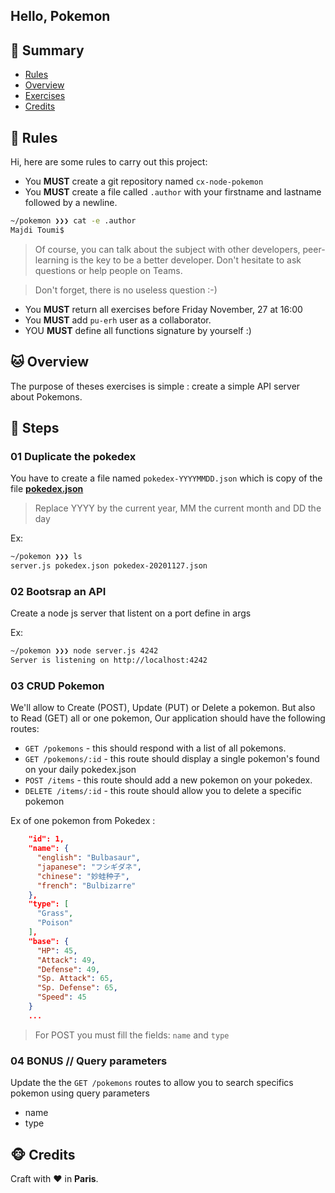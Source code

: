 ## Hello, Pokemon

## <a name='TOC'>🐼 Summary</a>

- [Rules](#rules)
- [Overview](#overview)
- [Exercises](#exercises)
- [Credits](#credits)

## <a name='overview'>🦊 Rules</a>

Hi, here are some rules to carry out this project:

- You **MUST** create a git repository named `cx-node-pokemon`
- You **MUST** create a file called `.author` with your firstname and lastname followed by a newline.

```sh
~/pokemon ❯❯❯ cat -e .author
Majdi Toumi$
```

> Of course, you can talk about the subject with other developers, peer-learning is
> the key to be a better developer. Don't hesitate to ask questions or help people on Teams.

> Don't forget, there is no useless question :-)

- You **MUST** return all exercises before Friday November, 27 at 16:00
- You **MUST** add `pu-erh` user as a collaborator.
- YOU **MUST** define all functions signature by yourself :)

## <a name='overview'>🐱 Overview</a>

The purpose of theses exercises is simple : create a simple API server about Pokemons.

## <a name='steps'>🐨 Steps</a>

### 01 Duplicate the pokedex

You have to create a file named `pokedex-YYYYMMDD.json` which is copy of the file [**pokedex.json**](./pokedex.json)

> Replace YYYY by the current year, MM the current month and DD the day

Ex:
```sh
~/pokemon ❯❯❯ ls
server.js pokedex.json pokedex-20201127.json
```

### 02 Bootsrap an API

Create a node js server that listent on a port define in args

Ex:
```sh
~/pokemon ❯❯❯ node server.js 4242
Server is listening on http://localhost:4242
```

### 03 CRUD Pokemon

We'll allow to Create (POST), Update (PUT) or Delete a pokemon. But also to Read (GET) all or one pokemon,
Our application should have the following routes:

- `GET /pokemons` - this should respond with a list of all pokemons.
- `GET /pokemons/:id` - this route should display a single pokemon's found on your daily pokedex.json
- `POST /items` - this route should add a new pokemon on your pokedex.
- `DELETE /items/:id` - this route should allow you to delete a specific pokemon

Ex of one pokemon from Pokedex :

```json
    "id": 1,
    "name": {
      "english": "Bulbasaur",
      "japanese": "フシギダネ",
      "chinese": "妙蛙种子",
      "french": "Bulbizarre"
    },
    "type": [
      "Grass",
      "Poison"
    ],
    "base": {
      "HP": 45,
      "Attack": 49,
      "Defense": 49,
      "Sp. Attack": 65,
      "Sp. Defense": 65,
      "Speed": 45
    }
    ...
```

> For POST you must fill the fields: `name` and `type`

### 04 BONUS // Query parameters

Update the the `GET /pokemons` routes to allow you to search specifics pokemon using query parameters
- name
- type 

## <a name='credits'>🐵 Credits</a>

Craft with :heart: in **Paris**.
